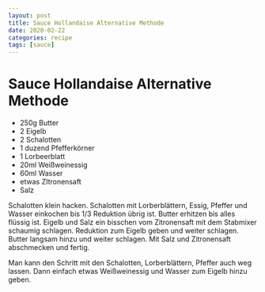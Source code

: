 ```yaml
---
layout: post
title: Sauce Hollandaise Alternative Methode
date: 2020-02-22
categories: recipe
tags: [sauce]
---
```

# Sauce Hollandaise Alternative Methode

- 250g Butter
- 2 Eigelb
- 2 Schalotten
- 1 duzend Pfefferkörner
- 1 Lorbeerblatt
- 20ml Weißweinessig
- 60ml Wasser
- etwas ZItronensaft
- Salz

Schalotten klein hacken.
Schalotten mit Lorberblättern, Essig, Pfeffer und Wasser einkochen bis 1/3 Reduktion übrig ist.
Butter erhitzen bis alles flüssig ist.
Eigelb und Salz ein bisschen vom Zitronensaft mit dem Stabmixer schaumig schlagen.
Reduktion zum Eigelb geben und weiter schlagen.
Butter langsam hinzu und weiter schlagen.
Mit Salz und Zitronensaft abschmecken und fertig.

Man kann den Schritt mit den Schalotten, Lorberblättern, Pfeffer auch weg lassen.
Dann einfach etwas Weißweinessig und Wasser zum Eigelb hinzu geben.
